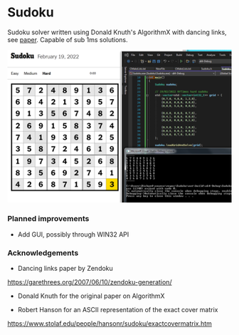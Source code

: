 # Sudoku

Sudoku solver written using Donald Knuth's AlgorithmX with dancing links, see [paper](https://arxiv.org/pdf/cs/0011047.pdf).
Capable of sub 1ms solutions.

![Solving NYTimes Hard puzzle](https://raw.githubusercontent.com/richhaar/DancingLinksSudoku/main/img/sudoku.png)

### Planned improvements

* Add GUI, possibly through WIN32 API

### Acknowledgements

* Dancing links paper by Zendoku

https://garethrees.org/2007/06/10/zendoku-generation/

* Donald Knuth for the original paper on AlgorithmX

* Robert Hanson for an ASCII representation of the exact cover matrix

https://www.stolaf.edu/people/hansonr/sudoku/exactcovermatrix.htm